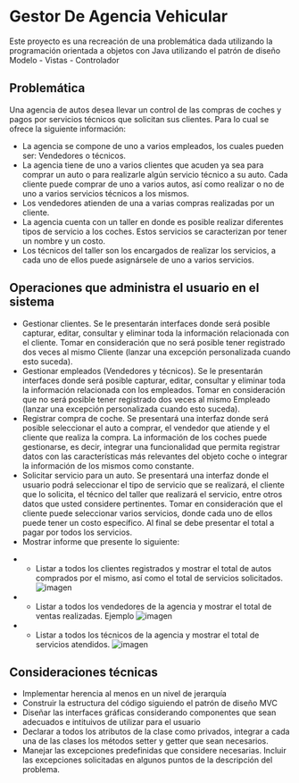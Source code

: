 # Gestor De Agencia Vehicular

Este proyecto es una recreación de una problemática dada utilizando la programación orientada a objetos con Java utilizando el patrón de diseño Modelo - Vistas - Controlador

## Problemática

Una agencia de autos desea llevar un control de las compras de coches y pagos por servicios técnicos
que solicitan sus clientes. Para lo cual se ofrece la siguiente información:
- La agencia se compone de uno a varios empleados, los cuales pueden ser: Vendedores o
técnicos.
- La agencia tiene de uno a varios clientes que acuden ya sea para comprar un auto o para
realizarle algún servicio técnico a su auto. Cada cliente puede comprar de uno a varios
autos, así como realizar o no de uno a varios servicios técnicos a los mismos.
- Los vendedores atienden de una a varias compras realizadas por un cliente.
- La agencia cuenta con un taller en donde es posible realizar diferentes tipos de servicio a
los coches. Estos servicios se caracterizan por tener un nombre y un costo.
- Los técnicos del taller son los encargados de realizar los servicios, a cada uno de ellos puede
asignársele de uno a varios servicios.

## Operaciones que administra el usuario en el sistema

- Gestionar clientes. Se le presentarán interfaces donde será posible capturar, editar, consultar y
eliminar toda la información relacionada con el cliente. Tomar en consideración que no será posible
tener registrado dos veces al mismo Cliente (lanzar una excepción personalizada cuando esto
suceda).
- Gestionar empleados (Vendedores y técnicos). Se le presentarán interfaces donde será posible
capturar, editar, consultar y eliminar toda la información relacionada con los empleados. Tomar en
consideración que no será posible tener registrado dos veces al mismo Empleado (lanzar una
excepción personalizada cuando esto suceda).
- Registrar compra de coche. Se presentará una interfaz donde será posible seleccionar el auto a
comprar, el vendedor que atiende y el cliente que realiza la compra. La información de los coches
puede gestionarse, es decir, integrar una funcionalidad que permita registrar datos con las
características más relevantes del objeto coche o integrar la información de los mismos como
constante.
- Solicitar servicio para un auto. Se presentará una interfaz donde el usuario podrá seleccionar el
tipo de servicio que se realizará, el cliente que lo solicita, el técnico del taller que realizará el servicio,
entre otros datos que usted considere pertinentes. Tomar en consideración que el cliente puede
seleccionar varios servicios, donde cada uno de ellos puede tener un costo específico. Al final se
debe presentar el total a pagar por todos los servicios.
- Mostrar informe que presente lo siguiente: <br>
* - Listar a todos los clientes registrados y mostrar el total de autos comprados por el mismo,
así como el total de servicios solicitados.
![imagen](https://user-images.githubusercontent.com/104460124/190926800-9cdf616a-0aff-44a6-81ef-07d3c1bcb465.png)
* - Listar a todos los vendedores de la agencia y mostrar el total de ventas realizadas.
Ejemplo
![imagen](https://user-images.githubusercontent.com/104460124/190926808-d798d7e1-ab83-4501-8efc-9bb62b477d47.png)
* - Listar a todos los técnicos de la agencia y mostrar el total de servicios atendidos.
![imagen](https://user-images.githubusercontent.com/104460124/190926826-24651f11-b504-476e-941f-a6a70d0b8a45.png)

## Consideraciones técnicas
- Implementar herencia al menos en un nivel de jerarquía
- Construir la estructura del código siguiendo el patrón de diseño MVC
- Diseñar las interfaces gráficas considerando componentes que sean adecuados e
intituivos de utilizar para el usuario
- Declarar a todos los atributos de la clase como privados, integrar a cada una de las
clases los métodos setter y getter que sean necesarios.
- Manejar las excepciones predefinidas que considere necesarias. Incluir las excepciones
solicitadas en algunos puntos de la descripción del problema.
